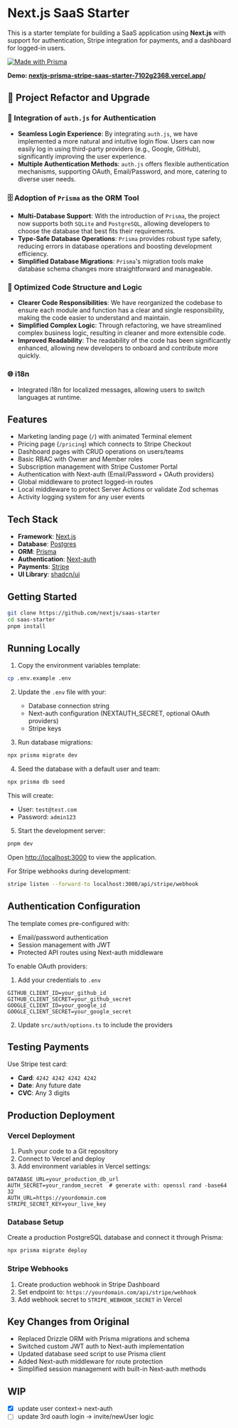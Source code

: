 
# Next.js SaaS Starter

This is a starter template for building a SaaS application using **Next.js** with support for authentication, Stripe integration for payments, and a dashboard for logged-in users.

[![Made with Prisma](http://made-with.prisma.io/dark.svg)](https://prisma.io)



**Demo: [nextjs-prisma-stripe-saas-starter-7102g2368.vercel.app/](nextjs-prisma-stripe-saas-starter-7102g2368.vercel.app/)**


## 🚀 Project Refactor and Upgrade 

### 🔐 Integration of `auth.js` for Authentication
- **Seamless Login Experience**: By integrating `auth.js`, we have implemented a more natural and intuitive login flow. Users can now easily log in using third-party providers (e.g., Google, GitHub), significantly improving the user experience.
- **Multiple Authentication Methods**: `auth.js` offers flexible authentication mechanisms, supporting OAuth, Email/Password, and more, catering to diverse user needs.

### 🗄️ Adoption of `Prisma` as the ORM Tool
- **Multi-Database Support**: With the introduction of `Prisma`, the project now supports both `SQLite` and `PostgreSQL`, allowing developers to choose the database that best fits their requirements.
- **Type-Safe Database Operations**: `Prisma` provides robust type safety, reducing errors in database operations and boosting development efficiency.
- **Simplified Database Migrations**: `Prisma`'s migration tools make database schema changes more straightforward and manageable.

### 🧩 Optimized Code Structure and Logic
- **Clearer Code Responsibilities**: We have reorganized the codebase to ensure each module and function has a clear and single responsibility, making the code easier to understand and maintain.
- **Simplified Complex Logic**: Through refactoring, we have streamlined complex business logic, resulting in cleaner and more extensible code.
- **Improved Readability**: The readability of the code has been significantly enhanced, allowing new developers to onboard and contribute more quickly.

### 🌐 i18n 
- Integrated i18n for localized messages, allowing users to switch languages at runtime.
 

## Features

- Marketing landing page (`/`) with animated Terminal element
- Pricing page (`/pricing`) which connects to Stripe Checkout
- Dashboard pages with CRUD operations on users/teams
- Basic RBAC with Owner and Member roles
- Subscription management with Stripe Customer Portal
- Authentication with Next-auth (Email/Password + OAuth providers)
- Global middleware to protect logged-in routes
- Local middleware to protect Server Actions or validate Zod schemas
- Activity logging system for any user events

## Tech Stack

- **Framework**: [Next.js](https://nextjs.org/)
- **Database**: [Postgres](https://www.postgresql.org/)
- **ORM**: [Prisma](https://www.prisma.io/)
- **Authentication**: [Next-auth](https://next-auth.js.org/)
- **Payments**: [Stripe](https://stripe.com/)
- **UI Library**: [shadcn/ui](https://ui.shadcn.com/)

## Getting Started

```bash
git clone https://github.com/nextjs/saas-starter
cd saas-starter
pnpm install
```

## Running Locally

1. Copy the environment variables template:
```bash
cp .env.example .env
```

2. Update the `.env` file with your:
   - Database connection string
   - Next-auth configuration (NEXTAUTH_SECRET, optional OAuth providers)
   - Stripe keys

3. Run database migrations:
```bash
npx prisma migrate dev
```

4. Seed the database with a default user and team:
```bash
npx prisma db seed
```

This will create:
- User: `test@test.com`
- Password: `admin123`

5. Start the development server:
```bash
pnpm dev
```

Open [http://localhost:3000](http://localhost:3000) to view the application.

For Stripe webhooks during development:
```bash
stripe listen --forward-to localhost:3000/api/stripe/webhook
```

## Authentication Configuration

The template comes pre-configured with:
- Email/password authentication
- Session management with JWT
- Protected API routes using Next-auth middleware

To enable OAuth providers:
1. Add your credentials to `.env`
```env
GITHUB_CLIENT_ID=your_github_id
GITHUB_CLIENT_SECRET=your_github_secret
GOOGLE_CLIENT_ID=your_google_id
GOOGLE_CLIENT_SECRET=your_google_secret
```
2. Update `src/auth/options.ts` to include the providers

## Testing Payments

Use Stripe test card:
- **Card**: `4242 4242 4242 4242`
- **Date**: Any future date
- **CVC**: Any 3 digits

## Production Deployment

### Vercel Deployment
1. Push your code to a Git repository
2. Connect to Vercel and deploy
3. Add environment variables in Vercel settings:
```env
DATABASE_URL=your_production_db_url
AUTH_SECRET=your_random_secret  # generate with: openssl rand -base64 32
AUTH_URL=https://yourdomain.com
STRIPE_SECRET_KEY=your_live_key
```

### Database Setup
Create a production PostgreSQL database and connect it through Prisma:
```bash
npx prisma migrate deploy
```

### Stripe Webhooks
1. Create production webhook in Stripe Dashboard
2. Set endpoint to: `https://yourdomain.com/api/stripe/webhook`
3. Add webhook secret to `STRIPE_WEBHOOK_SECRET` in Vercel

## Key Changes from Original
- Replaced Drizzle ORM with Prisma migrations and schema
- Switched custom JWT auth to Next-auth implementation
- Updated database seed script to use Prisma client
- Added Next-auth middleware for route protection
- Simplified session management with built-in Next-auth methods
 


 ## WIP
 - [x] update user context-> next-auth
 - [ ] update 3rd oauth login -> invite/newUser logic 